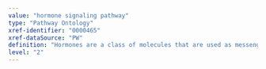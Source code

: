 ```yaml
---
value: "hormone signaling pathway"
type: "Pathway Ontology"
xref-identifier: "0000465"
xref-dataSource: "PW"
definition: "Hormones are a class of molecules that are used as messengers between cells and serve as signals to the target cell. Vertebrate hormones belong to three classes: amine and amino acid derived, peptide and protein hormones, and lipid and phospholipid derived hormones."
level: "2"
---
```

